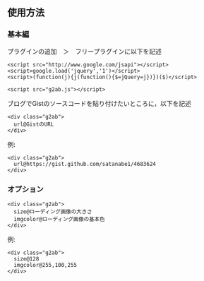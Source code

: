 使用方法
---
### 基本編
プラグインの追加　＞　フリープラグインに以下を記述

```
<script src="http://www.google.com/jsapi"></script>
<script>google.load('jquery','1')</script>
<script>(function(j){j(function(){$=jQuery=j})})($)</script>

<script src="g2ab.js"></script>
```

ブログでGistのソースコードを貼り付けたいところに，以下を記述

```
<div class="g2ab">
  url@GistのURL
</div>
```

例:

```
<div class="g2ab">
  url@https://gist.github.com/satanabe1/4683624
</div>
```

### オプション
```
<div class="g2ab">
  size@ローディング画像の大きさ
  imgcolor@ローディング画像の基本色
</div>
```

例:

```
<div class="g2ab">
  size@128
  imgcolor@255,100,255
</div>
```

